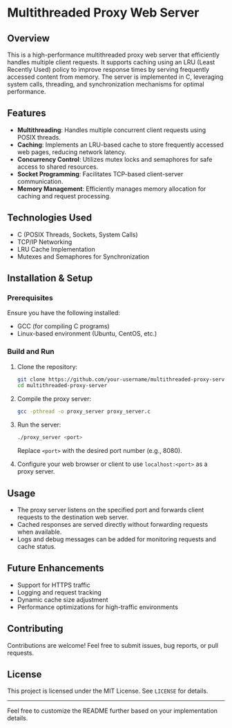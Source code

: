 # Multithreaded Proxy Web Server

## Overview
This is a high-performance multithreaded proxy web server that efficiently handles multiple client requests. It supports caching using an LRU (Least Recently Used) policy to improve response times by serving frequently accessed content from memory. The server is implemented in C, leveraging system calls, threading, and synchronization mechanisms for optimal performance.

## Features
- **Multithreading**: Handles multiple concurrent client requests using POSIX threads.
- **Caching**: Implements an LRU-based cache to store frequently accessed web pages, reducing network latency.
- **Concurrency Control**: Utilizes mutex locks and semaphores for safe access to shared resources.
- **Socket Programming**: Facilitates TCP-based client-server communication.
- **Memory Management**: Efficiently manages memory allocation for caching and request processing.

## Technologies Used
- C (POSIX Threads, Sockets, System Calls)
- TCP/IP Networking
- LRU Cache Implementation
- Mutexes and Semaphores for Synchronization

## Installation & Setup
### Prerequisites
Ensure you have the following installed:
- GCC (for compiling C programs)
- Linux-based environment (Ubuntu, CentOS, etc.)

### Build and Run
1. Clone the repository:
   ```bash
   git clone https://github.com/your-username/multithreaded-proxy-server.git
   cd multithreaded-proxy-server
   ```

2. Compile the proxy server:
   ```bash
   gcc -pthread -o proxy_server proxy_server.c
   ```

3. Run the server:
   ```bash
   ./proxy_server <port>
   ```
   Replace `<port>` with the desired port number (e.g., 8080).

4. Configure your web browser or client to use `localhost:<port>` as a proxy server.

## Usage
- The proxy server listens on the specified port and forwards client requests to the destination web server.
- Cached responses are served directly without forwarding requests when available.
- Logs and debug messages can be added for monitoring requests and cache status.

## Future Enhancements
- Support for HTTPS traffic
- Logging and request tracking
- Dynamic cache size adjustment
- Performance optimizations for high-traffic environments

## Contributing
Contributions are welcome! Feel free to submit issues, bug reports, or pull requests.

## License
This project is licensed under the MIT License. See `LICENSE` for details.

---
Feel free to customize the README further based on your implementation details.

